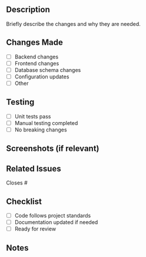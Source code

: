 ## Description

Briefly describe the changes and why they are needed.

## Changes Made

- [ ] Backend changes
- [ ] Frontend changes
- [ ] Database schema changes
- [ ] Configuration updates
- [ ] Other

## Testing

- [ ] Unit tests pass
- [ ] Manual testing completed
- [ ] No breaking changes

## Screenshots (if relevant)

<!-- Add screenshots for UI changes, new features, or before/after comparisons -->

## Related Issues

Closes #

## Checklist

- [ ] Code follows project standards
- [ ] Documentation updated if needed
- [ ] Ready for review

## Notes

<!-- Optional: Any additional context, considerations, or future improvements -->
